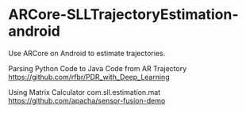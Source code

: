 # ARCore-SLLTrajectoryEstimation-android
Use ARCore on Android to estimate trajectories.

Parsing Python Code to Java Code from AR Trajectory
https://github.com/rfbr/PDR_with_Deep_Learning

Using Matrix Calculator com.sll.estimation.mat
https://github.com/apacha/sensor-fusion-demo